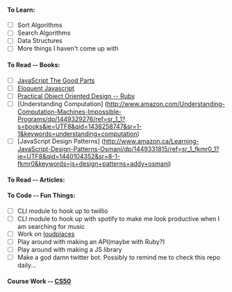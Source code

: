 #### To Learn:
  - [ ] Sort Algorithms
  - [ ] Search Algorithms
  - [ ] Data Structures
  - [ ] More things I haven't come up with

#### To Read -- Books: 
  - [ ] [JavaScript The Good Parts](http://www.amazon.ca/JavaScript-Good-Parts-Douglas-Crockford/dp/0596517742/ref=sr_1_1?ie=UTF8&qid=1440101494&sr=8-1&keywords=javascript+the+good+parts)
  - [ ] [Eloquent Javascript](http://www.amazon.ca/Eloquent-JavaScript-Modern-Introduction-Programming/dp/1593272820)
  - [ ] [Practical Object Oriented Design -- Ruby](http://www.amazon.com/Practical-Object-Oriented-Design-Ruby-Addison-Wesley/dp/0321721330)
  - [ ] [Understanding Computation] (http://www.amazon.com/Understanding-Computation-Machines-Impossible-Programs/dp/1449329276/ref=sr_1_1?s=books&ie=UTF8&qid=1438258747&sr=1-1&keywords=understanding+computation)
  - [ ] [JavaScript Design Patterns] (http://www.amazon.ca/Learning-JavaScript-Design-Patterns-Osmani/dp/1449331815/ref=sr_1_fkmr0_1?ie=UTF8&qid=1440104352&sr=8-1-fkmr0&keywords=js+design+patterns+addy+osmani)

#### To Read -- Articles:

#### To Code -- Fun Things:
  - [ ] CLI module to hook up to twillio 
  - [ ] CLI module to hook up with spotify to make me look productive when I am searching for music
  - [ ] Work on [loudplaces](https://github.com/soundboards/loudplaces)
  - [ ] Play around with making an API(maybe with Ruby?)
  - [ ] Play around with making a JS library
  - [ ] Make a god damn twitter bot. Possibly to remind me to check this repo daily... 

#### Course Work -- [CS50](https://courses.edx.org/courses/HarvardX/CS50x3/2015/info)
